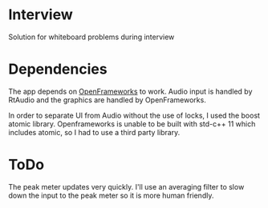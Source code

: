 # Interview
Solution for whiteboard problems during interview

# Dependencies
The app depends on [OpenFrameworks](www.openframeworks.cc) to work. Audio input is handled by RtAudio and the graphics are handled by OpenFrameworks.

In order to separate UI from Audio without the use of locks, I used the boost atomic library.  Openframeworks is unable to be built with std-c++ 11 which includes atomic, so I had to use a third party library.

# ToDo
The peak meter updates very quickly.  I'll use an averaging filter to slow down the input to the peak meter so it is more human friendly.
